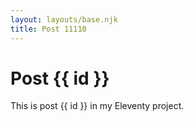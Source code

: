 ```yaml
---
layout: layouts/base.njk
title: Post 11110
---
```


# Post {{ id }}

This is post {{ id }} in my Eleventy project.
